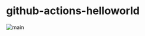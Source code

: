 # github-actions-helloworld

![main](https://github.com/kan01234/github-actions-helloworld/workflows/main/badge.svg)

